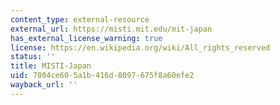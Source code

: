 ```yaml
---
content_type: external-resource
external_url: https://misti.mit.edu/mit-japan
has_external_license_warning: true
license: https://en.wikipedia.org/wiki/All_rights_reserved
status: ''
title: MISTI-Japan
uid: 7804ce60-5a1b-416d-8097-675f8a60efe2
wayback_url: ''
---
```

